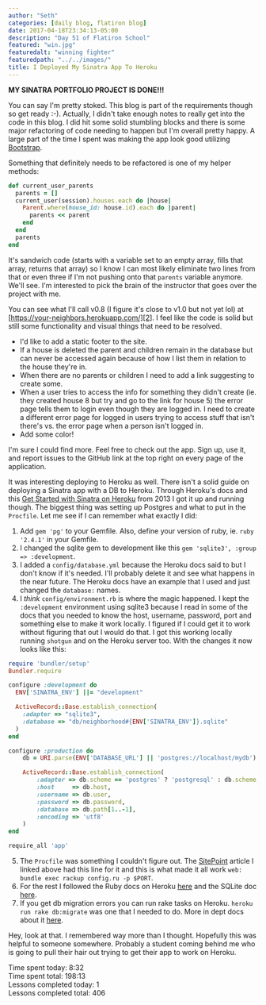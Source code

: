 ```yaml
---
author: "Seth"
categories: [daily blog, flatiron blog]
date: 2017-04-18T23:34:13-05:00
description: "Day 51 of Flatiron School"
featured: "win.jpg"
featuredalt: "winning fighter"
featuredpath: "../../images/"
title: I Deployed My Sinatra App To Heroku
---
```


**MY SINATRA PORTFOLIO PROJECT IS DONE!!!**

You can say I'm pretty stoked. This blog is part of the requirements though so get ready :-). Actually, I didn't take enough notes to really get into the code in this blog. I did hit some solid stumbling blocks and there is some major refactoring of code needing to happen but I'm overall pretty happy. A large part of the time I spent was making the app look good utilizing [Bootstrap][1].

Something that definitely needs to be refactored is one of my helper methods:

```ruby
def current_user_parents
  parents = []
  current_user(session).houses.each do |house|
    Parent.where(house_id: house.id).each do |parent|
      parents << parent
    end
  end
  parents
end
```

It's sandwich code (starts with a variable set to an empty array, fills that array, returns that array) so I know I can most likely eliminate two lines from that or even three if I'm not pushing onto that `parents` variable anymore. We'll see. I'm interested to pick the brain of the instructor that goes over the project with me.

You can see what I'll call v0.8 (I figure it's close to v1.0 but not yet lol) at [https://your-neighbors.herokuapp.com/][2]. I feel like the code is solid but still some functionality and visual things that need to be resolved.

- I'd like to add a static footer to the site.
- If a house is deleted the parent and children remain in the database but can never be accessed again because of how I list them in relation to the house they're in.
- When there are no parents or children I need to add a link suggesting to create some.
- When a user tries to access the info for something they didn't create (ie. they created house 8 but try and go to the link for house 5) the error page tells them to login even though they are logged in. I need to create a different error page for logged in users trying to access stuff that isn't there's vs. the error page when a person isn't logged in.
- Add some color!

I'm sure I could find more. Feel free to check out the app. Sign up, use it, and report issues to the GitHub link at the top right on every page of the application.

It was interesting deploying to Heroku as well. There isn't a solid guide on deploying a Sinatra app with a DB to Heroku. Through Heroku's docs and this [Get Started with Sinatra on Heroku][3] from 2013 I got it up and running though. The biggest thing was setting up Postgres and what to put in the `Procfile`. Let me see if I can remember what exactly I did:

1. Add `gem 'pg'` to your Gemfile. Also, define your version of ruby, ie. `ruby '2.4.1'` in your Gemfile.
2. I changed the sqlite gem to development like this `gem 'sqlite3', :group => :development`.
3. I added a `config/database.yml` because the Heroku docs said to but I don't know if it's needed. I'll probably delete it and see what happens in the near future. The Heroku docs have an example that I used and just changed the `database:` names.
4. I _think_ `config/environment.rb` is where the magic happened. I kept the `:development` environment using sqlite3 because I read in some of the docs that you needed to know the host, username, password, port and something else to make it work locally. I figured if I could get it to work without figuring that out I would do that. I got this working locally running `shotgun` and on the Heroku server too. With the changes it now looks like this:

```ruby
require 'bundler/setup'
Bundler.require

configure :development do
  ENV['SINATRA_ENV'] ||= "development"

  ActiveRecord::Base.establish_connection(
    :adapter => "sqlite3",
    :database => "db/neighborhood#{ENV['SINATRA_ENV']}.sqlite"
  )
end

configure :production do
	db = URI.parse(ENV['DATABASE_URL'] || 'postgres://localhost/mydb')

	ActiveRecord::Base.establish_connection(
		:adapter => db.scheme == 'postgres' ? 'postgresql' : db.scheme,
		:host     => db.host,
		:username => db.user,
		:password => db.password,
		:database => db.path[1..-1],
		:encoding => 'utf8'
	)
end

require_all 'app'
```

5. The `Procfile` was something I couldn't figure out. The [SitePoint][4] article I linked above had this line for it and this is what made it all work `web: bundle exec rackup config.ru -p $PORT`.
6. For the rest I followed the Ruby docs on Heroku [here][5] and the SQLite doc [here][6].
7. If you get db migration errors you can run rake tasks on Heroku. `heroku run rake db:migrate` was one that I needed to do. More in dept docs about it [here][7].

Hey, look at that. I remembered way more than I thought. Hopefully this was helpful to someone somewhere. Probably a student coming behind me who is going to pull their hair out trying to get their app to work on Heroku.

Time spent today: 8:32  
Time spent total: 198:13  
Lessons completed today: 1  
Lessons completed total: 406

  [1]:https://getbootstrap.com/
  [2]:https://your-neighbors.herokuapp.com/
  [3]:https://www.sitepoint.com/get-started-with-sinatra-on-heroku/
  [4]:https://www.sitepoint.com/
  [5]:https://devcenter.heroku.com/articles/getting-started-with-ruby#introduction
  [6]:https://devcenter.heroku.com/articles/sqlite3
  [7]:https://devcenter.heroku.com/articles/rake
